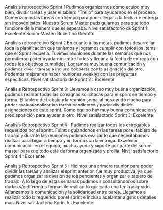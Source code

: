 Análisis retrospectivo Sprint 1
Pudimos organizarnos como equipo muy bien, dividir tareas y usar el tablero "Trello" para ayudarnos en el proceso. Comenzamos las tareas con tiempo para poder llegar a la fecha de entrega sin incovenientes. Nuestro Scrum Master pudo guiarnos para que todo funcione de la manera que se esperaba. 
Nivel satisfactorio de Sprint 1: Excelente
Scrum Master: Robertino Gierotto 

Análisis retrospectivo Sprint 2
En cuanto a las metas, pudimos desarrollar toda la planificación que teníamos y logramos cumplir con todos los items que el Sprint requería. Tuvimos reuniones durante las semanas que nos permitieron poder ayudarnos entre todos y llegar a la fecha de entrega con todos los objetivos cumplidos. Logramos muy buena comunicación y pudimos dividir tareas e incluso cooperar con la asignación del otro. Podemos mejorar en hacer reuniones weeklys con las preguntas específicas. 
Nivel  satisfactorio de Sprint 2 : Excelente

Análisis Retrospectivo Sprint 3: 
Llevamos a cabo muy buena organización, pudimos realizar todas las consignas solicitadas para el sprint en tiempo y forma. El tablero de trabajo y la reunión semanal nos ayudó mucho para poder evaluar/analizar las tareas pendientes y poder dividir las asignaciones de este sprint. Como equipo hay muy buena comunicación y predisposición para ayudar al otro. 
Nivel satisfactorio Sprint 3: Excelente

Análisis Retrospectivo Sprint 4 : Pudimos realizar todos los entregables requeridos por el sprint. Fuimos guiandonos en las tareas por el tablero de trabajo  y durante las reuniones pudimos evaluar lo que necesitabamos realizar para llegar a tiempo y en forma con la entrega. Excelente comunicación en el equipo, mucha ayuda y soporte por parte del scrum master para que todo esté de forma organizada y prolija. 
Nivel satisfactorio Sprint 4 : Excelente 

Análisis Retrospectivo Sprint 5 : Hicimos una primera reunión para poder dividir las tareas y analizar el sprint anterior, fue muy productiva, ya que pudimos organizar la división de los pendientes y organizar el tablero de trabajo. A lo largo de estas semanas pudimos ir consultandonos sobre dudas y/o diferentes formas de realizar lo que cada uno tenía asignado. Afianzamos  la comunicación y la solidaridad entre pares. Llegamos a realizar todo lo requerido por el sprint e incluso adelantar algunos detalles más. 
Nivel satisfactorio Sprint 5 : Excelente 